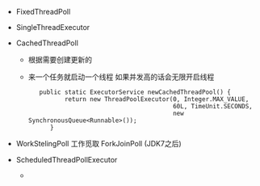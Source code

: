 

* FixedThreadPoll

* SingleThreadExecutor


* CachedThreadPoll 

    * 根据需要创建更新的
    * 来一个任务就启动一个线程 如果并发高的话会无限开启线程 
    
             
             public static ExecutorService newCachedThreadPool() {
                    return new ThreadPoolExecutor(0, Integer.MAX_VALUE,
                                                  60L, TimeUnit.SECONDS,
                                                  new SynchronousQueue<Runnable>());
                }


* WorkStelingPoll 工作觅取 ForkJoinPoll  (JDK7之后)    
             
             
             
* ScheduledThreadPollExecutor

   *                 
             
             

